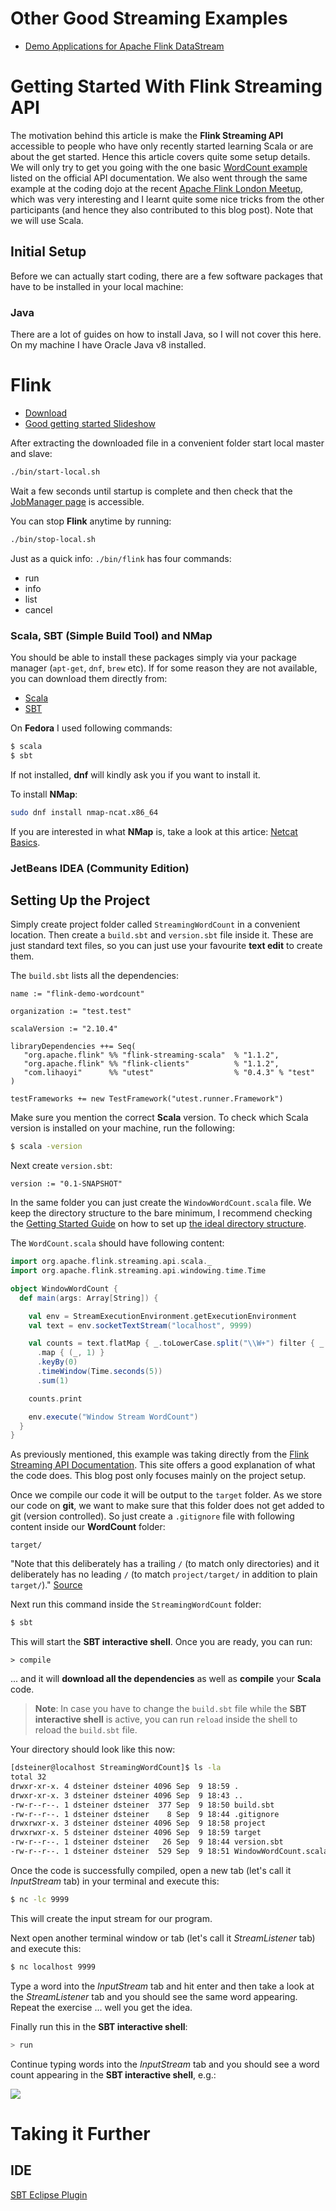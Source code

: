 # Other Good Streaming Examples

- [Demo Applications for Apache Flink DataStream](https://github.com/dataArtisans/flink-streaming-demo)


# Getting Started With Flink Streaming API

The motivation behind this article is make the **Flink Streaming API** accessible to people who have only recently started learning Scala or are about the get started. Hence this article covers quite some setup details. We will only try to get you going with the one basic [WordCount example](https://ci.apache.org/projects/flink/flink-docs-master/dev/datastream_api.html) listed on the official API documentation. We also went through the same example at the coding dojo at the recent [Apache Flink London Meetup](https://www.meetup.com/Apache-Flink-London-Meetup/events/233471954/), which was very interesting and I learnt quite some nice tricks from the other participants (and hence they also contributed to this blog post). Note that we will use Scala.

## Initial Setup

Before we can actually start coding, there are a few software packages that have to be installed in your local machine:

### Java

There are a lot of guides on how to install Java, so I will not cover this here. On my machine I have Oracle Java v8 installed.

# Flink

- [Download](https://flink.apache.org/)
- [Good getting started Slideshow](http://www.slideshare.net/sbaltagi/stepbystep-introduction-to-apache-flink)

After extracting the downloaded file in a convenient folder start local master and slave:

```bash
./bin/start-local.sh
```

Wait a few seconds until startup is complete and then check that the [JobManager page](http://localhost:8081) is accessible.

You can stop **Flink** anytime by running:

```bash
./bin/stop-local.sh
```

Just as a quick info: `./bin/flink` has four commands:

- run
- info
- list
- cancel

### Scala, SBT (Simple Build Tool) and NMap

You should be able to install these packages simply via your package manager (`apt-get`, `dnf`, `brew` etc). If for some reason they are not available, you can download them directly from:

- [Scala](http://www.scala-lang.org/download/)
- [SBT](http://www.scala-sbt.org/download.html)


On **Fedora** I used following commands:

```bash
$ scala
$ sbt
```

If not installed, **dnf** will kindly ask you if you want to install it.

To install **NMap**:

```bash
sudo dnf install nmap-ncat.x86_64
```

If you are interested in what **NMap** is, take a look at this artice: [Netcat Basics](http://www.tutonics.com/2012/05/netcat-basics.html).

### JetBeans IDEA (Community Edition)


## Setting Up the Project

Simply create project folder called `StreamingWordCount` in a convenient location. Then create a `build.sbt` and `version.sbt` file inside it. These are just standard text files, so you can just use your favourite **text edit** to create them. 

The `build.sbt` lists all the dependencies:

```
name := "flink-demo-wordcount"

organization := "test.test"

scalaVersion := "2.10.4"

libraryDependencies ++= Seq(
   "org.apache.flink" %% "flink-streaming-scala"  % "1.1.2",
   "org.apache.flink" %% "flink-clients"          % "1.1.2",
   "com.lihaoyi"      %% "utest"                  % "0.4.3" % "test"
)

testFrameworks += new TestFramework("utest.runner.Framework")
```

Make sure you mention the correct **Scala** version. To check which Scala version is installed on your machine, run the following:

```bash
$ scala -version
```

Next create `version.sbt`:

```
version := "0.1-SNAPSHOT"
```

In the same folder you can just create the `WindowWordCount.scala` file. We keep the directory structure to the bare minimum, I recommend checking the [Getting Started Guide](http://www.scala-sbt.org/0.13/docs/Getting-Started.html) on how to set up [the ideal directory structure](http://www.scala-sbt.org/0.13/docs/Directories.html).

The `WordCount.scala` should have following content:

```scala
import org.apache.flink.streaming.api.scala._
import org.apache.flink.streaming.api.windowing.time.Time

object WindowWordCount {
  def main(args: Array[String]) {

    val env = StreamExecutionEnvironment.getExecutionEnvironment
    val text = env.socketTextStream("localhost", 9999)

    val counts = text.flatMap { _.toLowerCase.split("\\W+") filter { _.nonEmpty } }
      .map { (_, 1) }
      .keyBy(0)
      .timeWindow(Time.seconds(5))
      .sum(1)

    counts.print

    env.execute("Window Stream WordCount")
  }
}
```

As previously mentioned, this example was taking directly from the [Flink Streaming API Documentation](https://ci.apache.org/projects/flink/flink-docs-master/dev/datastream_api.html). This site offers a good explanation of what the code does. This blog post only focuses mainly on the project setup.

Once we compile our code it will be output to the `target` folder. As we store our code on **git**, we want to make sure that this folder does not get added to git (version controlled). So just create a `.gitignore` file with following content inside our **WordCount** folder:

```
target/
```

"Note that this deliberately has a trailing `/` (to match only directories) and it deliberately has no leading `/` (to match `project/target/` in addition to plain `target/`)." [Source](http://www.scala-sbt.org/0.13/docs/Directories.html)


Next run this command inside the `StreamingWordCount` folder:

```bash
$ sbt
```

This will start the **SBT interactive shell**.  Once you are ready, you can run: 

```
> compile
```

... and it will **download all the dependencies** as well as **compile** your **Scala** code. 

> **Note**: In case you have to change the `build.sbt` file while the **SBT interactive shell** is active, you can run `reload` inside the shell to reload the `build.sbt` file.

Your directory should look like this now:

```bash
[dsteiner@localhost StreamingWordCount]$ ls -la
total 32
drwxr-xr-x. 4 dsteiner dsteiner 4096 Sep  9 18:59 .
drwxr-xr-x. 3 dsteiner dsteiner 4096 Sep  9 18:43 ..
-rw-r--r--. 1 dsteiner dsteiner  377 Sep  9 18:50 build.sbt
-rw-r--r--. 1 dsteiner dsteiner    8 Sep  9 18:44 .gitignore
drwxrwxr-x. 3 dsteiner dsteiner 4096 Sep  9 18:58 project
drwxrwxr-x. 5 dsteiner dsteiner 4096 Sep  9 18:59 target
-rw-r--r--. 1 dsteiner dsteiner   26 Sep  9 18:44 version.sbt
-rw-r--r--. 1 dsteiner dsteiner  529 Sep  9 18:51 WindowWordCount.scala
```

Once the code is successfully compiled, open a new tab (let's call it *InputStream* tab) in your terminal and execute this:

```bash
$ nc -lc 9999
``` 

This will create the input stream for our program.

Next open another terminal window or tab (let's call it *StreamListener* tab) and execute this:

```bash
$ nc localhost 9999
``` 

Type a word into the *InputStream* tab and hit enter and then take a look at the *StreamListener* tab and you should see the same word appearing. Repeat the exercise ... well you get the idea.


Finally run this in the **SBT interactive shell**:

```bash
> run
```

Continue typing words into the *InputStream* tab and you should see a word count appearing in the **SBT interactive shell**, e.g.:

![](flink-streaming-api-example.png)


# Taking it Further

## IDE 

[SBT Eclipse Plugin](https://github.com/typesafehub/sbteclipse)




